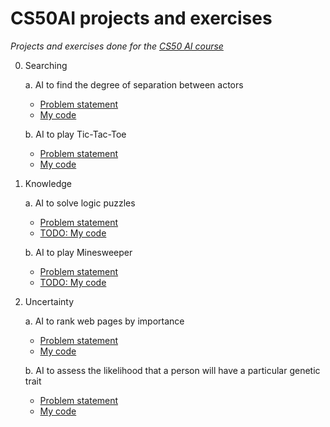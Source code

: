 # CS50AI projects and exercises
_Projects and exercises done for the [CS50 AI course](https://cs50.harvard.edu/ai/2020/)_  

0. Searching  

   a. AI to find the degree of separation between actors
      * [Problem statement](https://cs50.harvard.edu/ai/2020/projects/0/degrees/)  
      * [My code](degrees.py)  
  
   b. AI to play Tic-Tac-Toe  
      * [Problem statement](https://cs50.harvard.edu/ai/2020/projects/0/tictactoe/)  
      * [My code](tictactoe.py) 
      
      
1. Knowledge      

   a. AI to solve logic puzzles  
      * [Problem statement](https://cs50.harvard.edu/ai/2020/projects/1/knights/)  
      * [TODO: My code ](knights.py)  
  
   b. AI to play Minesweeper    
      * [Problem statement](https://cs50.harvard.edu/ai/2020/projects/1/minesweeper/)  
      * [TODO: My code](minesweeper.py) 
  
  
2. Uncertainty 

   a. AI to rank web pages by importance 
      * [Problem statement](https://cs50.harvard.edu/ai/2020/projects/2/pagerank/)  
      * [My code](pagerank.py)   
  
   b. AI to assess the likelihood that a person will have a particular genetic trait  
      * [Problem statement](https://cs50.harvard.edu/ai/2020/projects/2/heredity/)  
      * [My code](heredity.py)   
